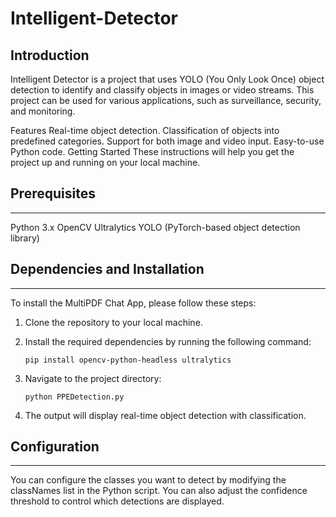 # Intelligent-Detector
## Introduction
Intelligent Detector is a project that uses YOLO (You Only Look Once) object detection to identify and classify objects in images or video streams. This project can be used for various applications, such as surveillance, security, and monitoring.

Features
Real-time object detection.
Classification of objects into predefined categories.
Support for both image and video input.
Easy-to-use Python code.
Getting Started
These instructions will help you get the project up and running on your local machine.

## Prerequisites
----------------------------
Python 3.x
OpenCV
Ultralytics YOLO (PyTorch-based object detection library)

## Dependencies and Installation
----------------------------
To install the MultiPDF Chat App, please follow these steps:

1. Clone the repository to your local machine.

2. Install the required dependencies by running the following command:
   ```
   pip install opencv-python-headless ultralytics
   ```
3. Navigate to the project directory:
   ```
   python PPEDetection.py
   ```
4. The output will display real-time object detection with classification.

## Configuration
----------------------------
You can configure the classes you want to detect by modifying the classNames list in the Python script. You can also adjust the confidence threshold to control which detections are displayed.
   

